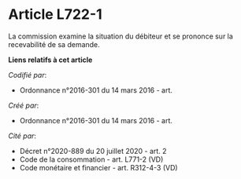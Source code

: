 # Article L722-1

La commission examine la situation du débiteur et se prononce sur la recevabilité de sa demande.

**Liens relatifs à cet article**

_Codifié par_:

  - Ordonnance n°2016-301 du 14 mars 2016 - art.

_Créé par_:

  - Ordonnance n°2016-301 du 14 mars 2016 - art.

_Cité par_:

  - Décret n°2020-889 du 20 juillet 2020 - art. 2
  - Code de la consommation - art. L771-2 (VD)
  - Code monétaire et financier - art. R312-4-3 (VD)
